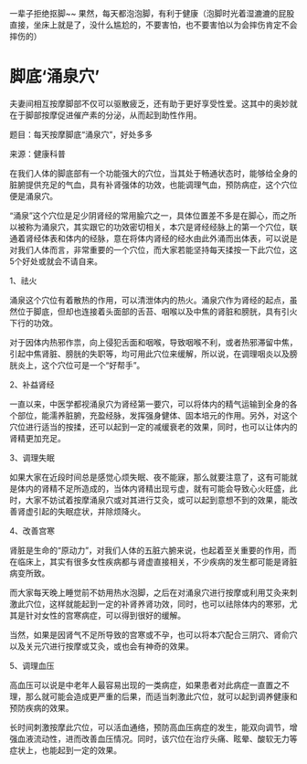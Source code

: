 一辈子拒绝抠脚~~
果然，每天都泡泡脚，有利于健康（泡脚时光着湿漉漉的屁股直接，坐床上就是了，没什么尴尬的，不要害怕，也不要害怕以为会摔伤肯定不会摔伤的）

# 脚底‘涌泉穴’
夫妻间相互按摩脚部不仅可以驱散疲乏，还有助于更好享受性爱。这其中的奥妙就在于脚部按摩促进催产素的分泌，从而起到助性作用。

题目：每天按摩脚底“涌泉穴”，好处多多

来源：健康科普

在我们人体的脚底部有一个功能强大的穴位，当其处于畅通状态时，能够给全身的脏腑提供充足的气血，具有补肾强体的功效，也能调理气血，预防病症，这个穴位便是涌泉穴。



“涌泉”这个穴位是足少阴肾经的常用腧穴之一，具体位置差不多是在脚心，而之所以被称为涌泉穴，其实跟它的功效密切相关，本穴是肾经经脉上的第一个穴位，联通着肾经体表和体内的经脉，意在将体内肾经的经水由此外涌而出体表，可以说是对我们人体而言，非常重要的一个穴位，而大家若能坚持每天揉按一下此穴位，这5个好处或就会不请自来。

1、祛火

涌泉这个穴位有着散热的作用，可以清泄体内的热火。涌泉穴作为肾经的起点，虽然位于脚底，但却也连接着头面部的舌苔、咽喉以及中焦的肾脏和膀胱，具有引火下行的功效。

对于因体内热邪作祟，向上侵犯舌面和咽喉，导致咽喉不利，或者热邪滞留中焦，引起中焦肾脏、膀胱的失职等，均可用此穴位来缓解，所以说，在调理咽炎以及膀胱炎上，这个穴位可是一个“好帮手”。

2、补益肾经

一直以来，中医学都视涌泉穴为肾经第一要穴，可以将体内的精气运输到全身的各个部位，能濡养脏腑，充盈经脉，发挥强身健体、固本培元的作用。另外，对这个穴位进行适当的按揉，还可以起到一定的减缓衰老的效果，同时，也可以让体内的肾精更加充足。

3、调理失眠

如果大家在近段时间总是感觉心烦失眠、夜不能寐，那么就要注意了，这有可能就是体内的肾精不足所造成的，当体内肾精出现亏虚，就有可能会导致心火旺盛，此时，大家不妨试着按摩涌泉穴或对其进行艾灸，或可以起到意想不到的效果，能改善肾虚引起的失眠症状，并除烦降火。

4、改善宫寒

肾脏是生命的“原动力”，对我们人体的五脏六腑来说，也起着至关重要的作用，而在临床上，其实有很多女性疾病都与肾虚直接相关，不少疾病的发生都可能是肾脏病变所致。

而大家每天晚上睡觉前不妨用热水泡脚，之后在对涌泉穴进行按摩或利用艾灸来刺激此穴位，这样就能起到一定的补肾养肾功效，同时，也可以祛除体内的寒邪，尤其是针对女性的宫寒病症，可以得到很好的缓解。

当然，如果是因肾气不足所导致的宫寒或不孕，也可以将本穴配合三阴穴、肾俞穴以及关元穴进行按摩或艾灸，或也会有神奇的效果。

5、调理血压



高血压可以说是中老年人最容易出现的一类病症，如果患者对此病症一直置之不理，那么就可能会造成更严重的后果，而适当刺激此穴位，就可以起到调养健康和预防疾病的效果。

长时间刺激按摩此穴位，可以活血通络，预防高血压病症的发生，能双向调节，增强血液流动性，进而改善血压情况。同时，该穴位在治疗头痛、眩晕、酸软无力等症状上，也能起到一定的效果。

